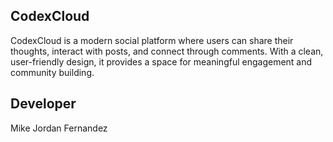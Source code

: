 
## CodexCloud

CodexCloud is a modern social platform where users can share their thoughts, interact with posts, and connect through comments. With a clean, user-friendly design, it provides a space for meaningful engagement and community building.

## Developer

Mike Jordan Fernandez



